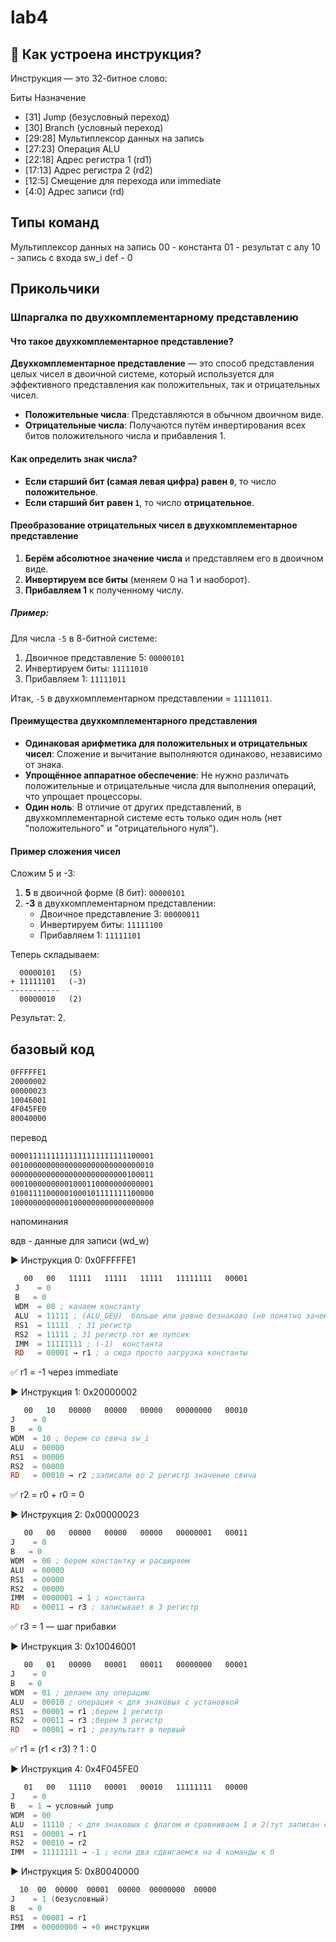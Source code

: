 # lab4 

## 🧠 Как устроена инструкция?
Инструкция — это 32-битное слово:

Биты	Назначение
- [31]	Jump (безусловный переход)
- [30]	Branch (условный переход)
- [29:28]	Мультиплексор данных на запись
- [27:23]	Операция ALU
- [22:18]	Адрес регистра 1 (rd1)
- [17:13]	Адрес регистра 2 (rd2)
- [12:5]	Смещение для перехода или immediate
- [4:0]	Адрес записи (rd)

## Типы команд

Мультиплексор данных на запись
00 - константа
01 - результат с алу
10 - запись с входа sw_i
def - 0

## Прикольчики

###  Шпаргалка по двухкомплементарному представлению

####  Что такое двухкомплементарное представление?

**Двухкомплементарное представление** — это способ представления целых чисел в двоичной системе, который используется для эффективного представления как положительных, так и отрицательных чисел.

- **Положительные числа**: Представляются в обычном двоичном виде.
- **Отрицательные числа**: Получаются путём инвертирования всех битов положительного числа и прибавления 1.

####  Как определить знак числа?

- **Если старший бит (самая левая цифра) равен `0`**, то число **положительное**.
- **Если старший бит равен `1`**, то число **отрицательное**.

####  Преобразование отрицательных чисел в двухкомплементарное представление

1. **Берём абсолютное значение числа** и представляем его в двоичном виде.
2. **Инвертируем все биты** (меняем 0 на 1 и наоборот).
3. **Прибавляем 1** к полученному числу.

#####  Пример:
Для числа `-5` в 8-битной системе:

1. Двоичное представление 5: `00000101`
2. Инвертируем биты: `11111010`
3. Прибавляем 1: `11111011`

Итак, `-5` в двухкомплементарном представлении = `11111011`.

####  Преимущества двухкомплементарного представления

- **Одинаковая арифметика для положительных и отрицательных чисел**: Сложение и вычитание выполняются одинаково, независимо от знака.
- **Упрощённое аппаратное обеспечение**: Не нужно различать положительные и отрицательные числа для выполнения операций, что упрощает процессоры.
- **Один ноль**: В отличие от других представлений, в двухкомплементарной системе есть только один ноль (нет "положительного" и "отрицательного нуля").

####  Пример сложения чисел

Сложим 5 и -3:

1. **5** в двоичной форме (8 бит): `00000101`
2. **-3** в двухкомплементарном представлении:
   - Двоичное представление 3: `00000011`
   - Инвертируем биты: `11111100`
   - Прибавляем 1: `11111101`

Теперь складываем:

```
  00000101   (5)
+ 11111101   (-3)
-----------
  00000010   (2)
```

Результат: 2.


## базовый код

```asm
0FFFFFE1
20000002
00000023
10046001
4F045FE0
80040000

```

перевод

```asm
00001111111111111111111111100001
00100000000000000000000000000010
00000000000000000000000000100011
00010000000001000110000000000001
01001111000001000101111111100000
10000000000001000000000000000000
```

напоминания

вдв - данные для записи (wd_w)


▶️ Инструкция 0: 0x0FFFFFE1
```asm
   00   00   11111   11111   11111   11111111   00001
 J    = 0
 B   = 0
 WDM  = 00 ; качаем константу
 ALU  = 11111 ; (ALU_GEU)  больше или равно безнаково (не понятно зачем)
 RS1  = 11111  ; 31 регистр 
 RS2  = 11111 ; 31 регистр тот же пупсик
 IMM  = 11111111 ; (-1)  константа  
 RD   = 00001 → r1 ; а сюда просто загрузка константы
```
✅ r1 = -1 через immediate

▶️ Инструкция 1: 0x20000002
```asm
   00   10   00000   00000   00000   00000000   00010
J    = 0
B   = 0
WDM  = 10 ; берем со свича sw_i
ALU  = 00000 
RS1  = 00000
RS2  = 00000
RD   = 00010 → r2 ;записали во 2 регистр значение свича
```
✅ r2 = r0 + r0 = 0

▶️ Инструкция 2: 0x00000023

```asm
   00   00   00000   00000   00000   00000001   00011
J    = 0
B   = 0
WDM  = 00 ; берем константку и расширяем
ALU  = 00000
RS1  = 00000
RS2  = 00000
IMM  = 0000001 → 1 ; константа
RD   = 00011 → r3 ; записывает в 3 регистр
```
✅ r3 = 1 — шаг прибавки

▶️ Инструкция 3: 0x10046001

```asm
   00   01   00000   00001   00011   00000000   00001
J    = 0
B   = 0
WDM  = 01 ; делаем алу операцию 
ALU  = 00010 ; операция < для знаковых с установкой 
RS1  = 00001 → r1 ;берем 1 регистр
RS2  = 00011 → r3 ;берем 3 регистр
RD   = 00001 → r1 ; результатт в первый
```
✅ r1 = (r1 < r3) ? 1 : 0

▶️ Инструкция 4: 0x4F045FE0
```asm
   01   00   11110   00001   00010   11111111   00000
J    = 0
B   = 1 → условный jump
WDM  = 00
ALU  = 11110 ; < для знаковых с флагом и сравниваем 1 и 2(тут записан стоп число) регистры
RS1  = 00001 → r1 
RS2  = 00010 → r2
IMM  = 11111111 → -1 ; если два сдвигаемся на 4 команды к 0
```

▶️ Инструкция 5: 0x80040000
```asm
  10  00  00000  00001  00000  00000000  00000
J    = 1 (безусловный)
B   = 0
RS1  = 00001 → r1 
IMM  = 00000000 → +0 инструкции 
```
